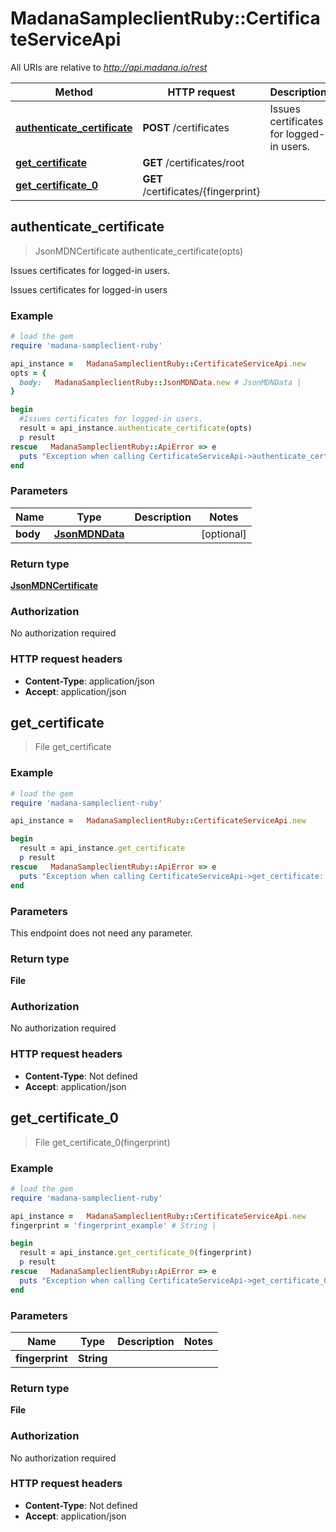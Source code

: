 #   MadanaSampleclientRuby::CertificateServiceApi

All URIs are relative to *http://api.madana.io/rest*

Method | HTTP request | Description
------------- | ------------- | -------------
[**authenticate_certificate**](CertificateServiceApi.md#authenticate_certificate) | **POST** /certificates | Issues certificates for logged-in users.
[**get_certificate**](CertificateServiceApi.md#get_certificate) | **GET** /certificates/root | 
[**get_certificate_0**](CertificateServiceApi.md#get_certificate_0) | **GET** /certificates/{fingerprint} | 



## authenticate_certificate

> JsonMDNCertificate authenticate_certificate(opts)

Issues certificates for logged-in users.

Issues certificates for logged-in users

### Example

```ruby
# load the gem
require 'madana-sampleclient-ruby'

api_instance =   MadanaSampleclientRuby::CertificateServiceApi.new
opts = {
  body:   MadanaSampleclientRuby::JsonMDNData.new # JsonMDNData | 
}

begin
  #Issues certificates for logged-in users.
  result = api_instance.authenticate_certificate(opts)
  p result
rescue   MadanaSampleclientRuby::ApiError => e
  puts "Exception when calling CertificateServiceApi->authenticate_certificate: #{e}"
end
```

### Parameters


Name | Type | Description  | Notes
------------- | ------------- | ------------- | -------------
 **body** | [**JsonMDNData**](JsonMDNData.md)|  | [optional] 

### Return type

[**JsonMDNCertificate**](JsonMDNCertificate.md)

### Authorization

No authorization required

### HTTP request headers

- **Content-Type**: application/json
- **Accept**: application/json


## get_certificate

> File get_certificate



### Example

```ruby
# load the gem
require 'madana-sampleclient-ruby'

api_instance =   MadanaSampleclientRuby::CertificateServiceApi.new

begin
  result = api_instance.get_certificate
  p result
rescue   MadanaSampleclientRuby::ApiError => e
  puts "Exception when calling CertificateServiceApi->get_certificate: #{e}"
end
```

### Parameters

This endpoint does not need any parameter.

### Return type

**File**

### Authorization

No authorization required

### HTTP request headers

- **Content-Type**: Not defined
- **Accept**: application/json


## get_certificate_0

> File get_certificate_0(fingerprint)



### Example

```ruby
# load the gem
require 'madana-sampleclient-ruby'

api_instance =   MadanaSampleclientRuby::CertificateServiceApi.new
fingerprint = 'fingerprint_example' # String | 

begin
  result = api_instance.get_certificate_0(fingerprint)
  p result
rescue   MadanaSampleclientRuby::ApiError => e
  puts "Exception when calling CertificateServiceApi->get_certificate_0: #{e}"
end
```

### Parameters


Name | Type | Description  | Notes
------------- | ------------- | ------------- | -------------
 **fingerprint** | **String**|  | 

### Return type

**File**

### Authorization

No authorization required

### HTTP request headers

- **Content-Type**: Not defined
- **Accept**: application/json

